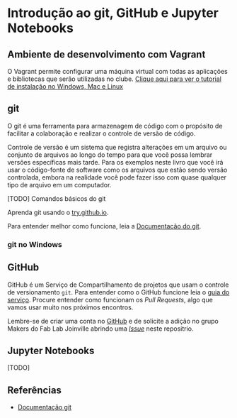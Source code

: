 # Introdução ao git, GitHub e Jupyter Notebooks

## Ambiente de desenvolvimento com Vagrant

O Vagrant permite configurar uma máquina virtual com todas as aplicações e bibliotecas que serão utilizadas no clube.
[Clique aqui para ver o tutorial de instalação no Windows, Mac e Linux](instalacao_vagrant/)

## git

O git é uma ferramenta para armazenagem de código com o propósito de facilitar a colaboração e realizar o controle de versão de código.

Controle de versão é um sistema que registra alterações em um arquivo ou conjunto de arquivos ao longo do tempo para que você possa lembrar versões específicas mais tarde. Para os exemplos neste livro que você irá usar o código-fonte de software como os arquivos que estão sendo versão controlada, embora na realidade você pode fazer isso com quase qualquer tipo de arquivo em um computador.

[TODO] Comandos básicos do git

Aprenda git usando o [try.github.io](http://try.github.io/).

Para entender melhor como funciona, leia a [Documentação do git](https://git-scm.com/book/pt-br/v2).

### git no Windows

## GitHub

GitHub é um Serviço de Compartilhamento de projetos que usam o controle de versionamento `git`. Para entender como o GitHub funcione leia o [guia do serviço](https://guides.github.com/activities/hello-world/). Procure entender como funcionam os *Pull Requests*, algo que vamos usar muito nos próximos encontros.

Lembre-se de criar uma conta no [GitHub](https://github.com/) e de solicite a adição no grupo Makers do Fab Lab Joinville abrindo uma [*Issue*](https://github.com/fablabjoinville/computacao-aplicada/issues) neste repositrio.

## Jupyter Notebooks

[TODO]

## Referências

* [Documentação git](https://git-scm.com/book/pt-br/v2)
